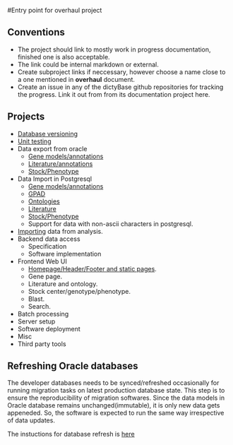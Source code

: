 #Entry point for overhaul project
## Conventions
+ The project should link to mostly work in progress documentation, finished one is also acceptable.
+ The link could be internal markdown or external.
+ Create subproject links if neccessary, however choose a name close to a one mentioned in __overhaul__ document.
+ Create an issue in any of the dictyBase github repositories for tracking the
  progress. Link it out from from its documentation project here.

## Projects
* [Database versioning](/DB-versioning.md)
* [Unit testing](/Unit-testing.md)
* Data export from oracle
    * [Gene models/annotations](Gene-models-export.md)
    * [Literature/annotations](Literature-annotations.md)
    * [Stock/Phenotype](Stock-Export.md)
* Data Import in Postgresql
    * [Gene models/annotations](Gene-models-import.md)
    * [GPAD](GPAD-Import.md)
    * [Ontologies](Ontology-import.md)
    * [Literature](Literature-import.md)
    * [Stock/Phenotype](Stock-Import.md) 
    * Support for data with non-ascii characters in postgresql.
* [Importing](Import-analysis.md) data from analysis.
* Backend data access
    * Specification
    * Software implementation
* Frontend Web UI
    * [Homepage/Header/Footer and static pages](Homepage-header-footer.md).
    * Gene page.
    * Literature and ontology.
    * Stock center/genotype/phenotype.
    * Blast.
    * Search.
* Batch processing
* Server setup
* Software deployment
* Misc
* Third party tools
 
## Refreshing Oracle databases
The developer databases needs to be synced/refreshed occasionally for running
migration tasks on latest production database state. This step is to ensure the
reproducibility of migration softwares. Since the data models in Oracle
database remains unchanged(immutable), it is only new data gets appeneded.  So,
the software is expected to run the same way irrespective of data updates.

The instuctions for database refresh is [here](Oracle-database-sync.md)

